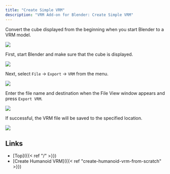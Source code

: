 ```yaml
---
title: "Create Simple VRM"
description: "VRM Add-on for Blender: Create Simple VRM"
---
```


Convert the cube displayed from the beginning when you start Blender to a VRM model.

<img src="../../images/simple.gif">

First, start Blender and make sure that the cube is displayed.

<img src="../images/simple1.png">

Next, select `File` → `Export` → `VRM` from the menu.

<img src="../images/simple2.png">

Enter the file name and destination when the File View window appears and press `Export VRM`.

<img src="../images/simple3.png">

If successful, the VRM file will be saved to the specified location.

<img src="../../images/simple.gif">

## Links

- [Top]({{< ref "/" >}})
- [Create Humanoid VRM]({{< ref "create-humanoid-vrm-from-scratch" >}})
